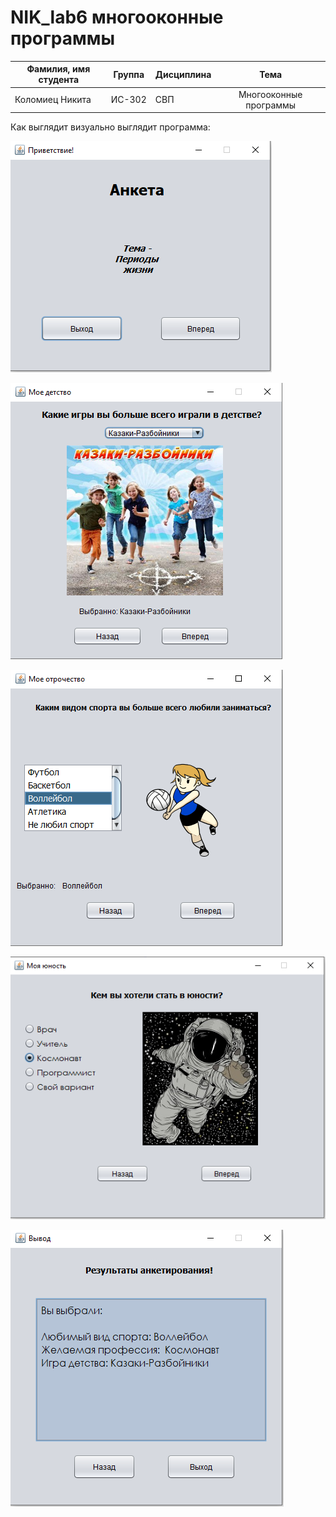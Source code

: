 # NIK_lab6 многооконные программы

| Фамилия, имя студента | Группа    | Дисциплина  |Тема                              
| --------------------- |:---------:| ------------|:--------------------------------:|
| Коломиец Никита       | ИС-302    | СВП         |Многооконные программы



Как выглядит визуально выглядит программа: 


![ScreenShot](Screenshot_1.png)

![ScreenShot](Screenshot_2.png)

![ScreenShot](Screenshot_3.png)

![ScreenShot](Screenshot_4.png)

![ScreenShot](Screenshot_5.png)
